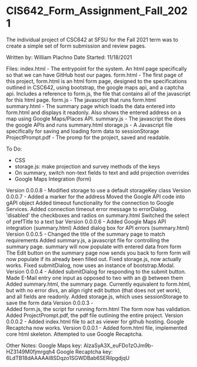 # CIS642_Form_Assignment_Fall_2021
The individual project of CSC642 at SFSU for the Fall 2021 term was to create a 
simple set of form submission and review pages.

Written by: William Plachno
Date Started: 11/18/2021

Files:
index.html 			- The entrypoint for the system. An html page specifically so that we can have GitHub host our pages.
form.html 			- The first page of this project, form.html is an html form page, designed to the specifications outlined in CSC642, using bootstrap, the google maps api, and a captcha api. Includes a reference to form.js, the file that contains all of the javascript for this html page. 
form.js 			- The javascript that runs form.html
summary.html		- The summary page which loads the data entered into form.html and displays it readonly. Also shows the entered address on a map using Google Maps/Places API.
summary.js			- The javascript the does the google APIs and runs summary.html
storage.js			- A Javascript file specifically for saving and loading form data to sessionStorage
ProjectPrompt.pdf	- The promp for the project, saved and readable.

To Do:
- CSS
- storage.js: make projection and survey methods of the keys
- On summary, switch non-text fields to text and add projection overrides
- Google Maps Integration (form)

Version 0.0.0.8 - 
	Modified storage to use a default storageKey class
Version 0.0.0.7 -
	Added a marker for the address
	Moved the Google API code into gAPI object
	Added timeout functionality for the connection to Google Services.
	Added connection timeout error message to errorDialog.
	'disabled' the checkboxes and radios on summary.html
	Switched the select of prefTitle to a text bar
Version 0.0.0.6 -
	Added Google Maps API integration (summary.html)
	Added dialog box for API errors (summary.html)
Version 0.0.0.5 -
	Changed the title of the summary page to match requirements
	Added summary.js, a javascript file for controlling the summary page.
	summary will now populate with entered data from form
	The Edit button on the summary page now sends you back to form
	form will now populate if its already been filled out.
	Fixed storage.js, now actually works.
	Fixed submitDialog, now uses an instance of bootstrap.Modal.
Version 0.0.0.4 -
	Added submitDialog for responding to the submit button.
	Made E-Mail entry one input as opposed to two with an @ between them
	Added summary.html, the summary page. Currently equivalent to form.html, but with no error divs, an align right edit button (that does not yet work), and all fields are readonly.
	Added storage.js, which uses sessionStorage to save the form data
Version 0.0.0.3 -  
	Added form.js, the script for running form.html
	The form now has validation.
	Added ProjectPrompt.pdf, the pdf file outlining the entire project.
Version 0.0.0.2 -
	Added index.html file to act as viewer for github hosting.
	Google Recaptcha now works.
Version 0.0.0.1 -
	Added form.html file, implemented core html skeleton.
	Attempted to use Google Recaptcha.
	
Other Notes:
	Google Maps key: AIzaSyA3X_euFDo1zOJm9b-HZ3149M0fjmrgqh4
	Google Recaptcha key: 6LdTB18dAAAAAI8SDqzo1SGWDBab6SERilpgdjqU